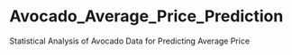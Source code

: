 # Avocado_Average_Price_Prediction
Statistical Analysis of Avocado Data for Predicting Average Price
